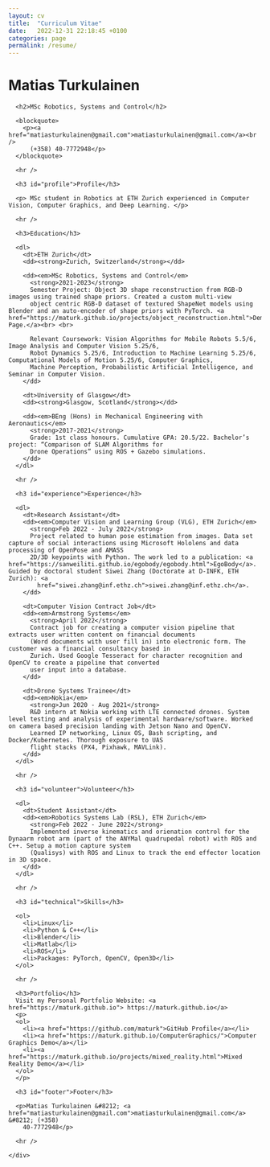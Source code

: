 ```yaml
---
layout: cv
title:  "Curriculum Vitae"
date:   2022-12-31 22:18:45 +0100
categories: page
permalink: /resume/
---
```


<body class="">

  <div class="container">
    <div class="resume">
      <h1>Matias Turkulainen</h1>

      <h2>MSc Robotics, Systems and Control</h2>

      <blockquote>
        <p><a href="matiasturkulainen@gmail.com">matiasturkulainen@gmail.com</a><br />
          (+358) 40-7772948</p>
      </blockquote>

      <hr />

      <h3 id="profile">Profile</h3>

      <p> MSc student in Robotics at ETH Zurich experienced in Computer Vision, Computer Graphics, and Deep Learning. </p>

      <hr />

      <h3>Education</h3>

      <dl>
        <dt>ETH Zurich</dt>
        <dd><strong>Zurich, Switzerland</strong></dd>

        <dd><em>MSc Robotics, Systems and Control</em>
          <strong>2021-2023</strong>
          Semester Project: Object 3D shape reconstruction from RGB-D images using trained shape priors. Created a custom multi-view
          object centric RGB-D dataset of textured ShapeNet models using Blender and an auto-encoder of shape priors with PyTorch. <a href="https://maturk.github.io/projects/object_reconstruction.html">Demo Page.</a><br> <br>
          
          Relevant Coursework: Vision Algorithms for Mobile Robots 5.5/6, Image Analysis and Computer Vision 5.25/6,
          Robot Dynamics 5.25/6, Introduction to Machine Learning 5.25/6, Computational Models of Motion 5.25/6, Computer Graphics, 
          Machine Perception, Probabilistic Artificial Intelligence, and Seminar in Computer Vision. 
        </dd>

        <dt>University of Glasgow</dt>
        <dd><strong>Glasgow, Scotland</strong></dd>

        <dd><em>BEng (Hons) in Mechanical Engineering with Aeronautics</em>
          <strong>2017-2021</strong>
          Grade: 1st class honours. Cumulative GPA: 20.5/22. Bachelor’s project: “Comparison of SLAM Algorithms for
          Drone Operations” using ROS + Gazebo simulations.
        </dd>
      </dl>

      <hr />

      <h3 id="experience">Experience</h3>

      <dl>
        <dt>Research Assistant</dt>
        <dd><em>Computer Vision and Learning Group (VLG), ETH Zurich</em>
          <strong>Feb 2022 - July 2022</strong>
          Project related to human pose estimation from images. Data set capture of social interactions using Microsoft Hololens and data processing of OpenPose and AMASS
          2D/3D keypoints with Python. The work led to a publication: <a href="https://sanweiliti.github.io/egobody/egobody.html">EgoBody</a>. Guided by doctoral student Siwei Zhang (Doctorate at D-INFK, ETH Zurich): <a
            href="siwei.zhang@inf.ethz.ch">siwei.zhang@inf.ethz.ch</a>.
        </dd>

        <dt>Computer Vision Contract Job</dt>
        <dd><em>Armstrong Systems</em>
          <strong>April 2022</strong>
          Contract job for creating a computer vision pipeline that extracts user written content on financial documents
          (Word documents with user fill in) into electronic form. The customer was a financial consultancy based in
          Zurich. Used Google Tesseract for character recognition and OpenCV to create a pipeline that converted
          user input into a database.
        </dd>

        <dt>Drone Systems Trainee</dt>
        <dd><em>Nokia</em>
          <strong>Jun 2020 - Aug 2021</strong>
          R&D intern at Nokia working with LTE connected drones. System level testing and analysis of experimental hardware/software. Worked on camera based precision landing with Jetson Nano and OpenCV. 
          Learned IP networking, Linux OS, Bash scripting, and Docker/Kubernetes. Thorough exposure to UAS
          flight stacks (PX4, Pixhawk, MAVLink).
        </dd>
      </dl>

      <hr />

      <h3 id="volunteer">Volunteer</h3>

      <dl>
        <dt>Student Assistant</dt>
        <dd><em>Robotics Systems Lab (RSL), ETH Zurich</em>
          <strong>Feb 2022 - June 2022</strong>
          Implemented inverse kinematics and orienation control for the Dynaarm robot arm (part of the ANYMal quadrupedal robot) with ROS and C++. Setup a motion capture system
          (Qualisys) with ROS and Linux to track the end effector location in 3D space.
        </dd>
      </dl>

      <hr />

      <h3 id="technical">Skills</h3>

      <ol>
        <li>Linux</li>
        <li>Python & C++</li>
        <li>Blender</li>
        <li>Matlab</li>
        <li>ROS</li>
        <li>Packages: PyTorch, OpenCV, Open3D</li>
      </ol>

      <hr />

      <h3>Portfolio</h3>
      Visit my Personal Portfolio Website: <a href="https://maturk.github.io"> https://maturk.github.io</a>
      <p>
      <ol>
        <li><a href="https://github.com/maturk">GitHub Profile</a></li>
        <li><a href="https://maturk.github.io/ComputerGraphics/">Computer Graphics Demo</a></li>
        <li><a href="https://maturk.github.io/projects/mixed_reality.html">Mixed Reality Demo</a></li>
      </ol>
      </p>

      <h3 id="footer">Footer</h3>

      <p>Matias Turkulainen &#8212; <a href="matiasturkulainen@gmail.com">matiasturkulainen@gmail.com</a> &#8212; (+358)
        40-7772948</p>

      <hr />

    </div>
  </div>

</body>


